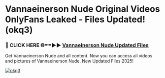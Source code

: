 # Vannaeinerson Nude Original Videos 0nlyFans Leaked - Files Updated! (okq3)

<h3>🔴 CLICK HERE 🌐==►► <a href="https://tinyurl.com/4mcuefdz" rel="nofollow">Vannaeinerson Nude Updated Files</a></h3>

Get Vannaeinerson Nude and all content. Now you can access all videos and pictures of Vannaeinerson Nude. New Updated Files 2025!

[![okq3](https://i.imgur.com/StAQSOY.gif)](https://tinyurl.com/4mcuefdz)
